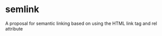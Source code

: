 semlink
=======

A proposal for semantic linking based on using the HTML link tag and rel attribute
